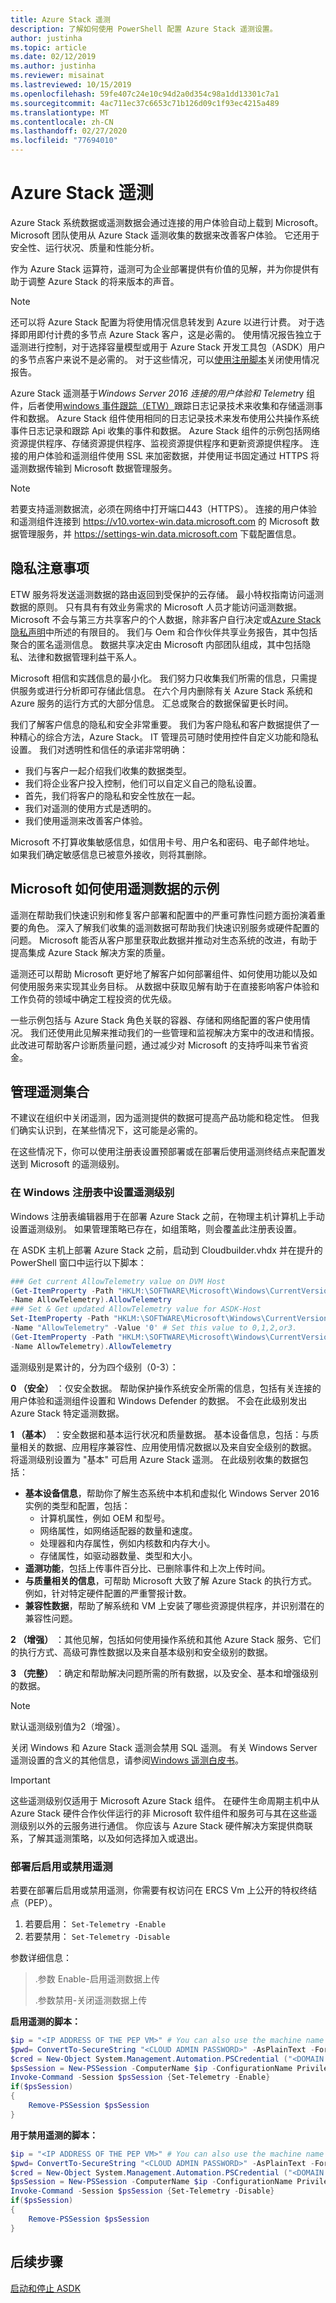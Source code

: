 ```yaml
---
title: Azure Stack 遥测
description: 了解如何使用 PowerShell 配置 Azure Stack 遥测设置。
author: justinha
ms.topic: article
ms.date: 02/12/2019
ms.author: justinha
ms.reviewer: misainat
ms.lastreviewed: 10/15/2019
ms.openlocfilehash: 59fe407c24e10c94d2a0d354c98a1dd13301c7a1
ms.sourcegitcommit: 4ac711ec37c6653c71b126d09c1f93ec4215a489
ms.translationtype: MT
ms.contentlocale: zh-CN
ms.lasthandoff: 02/27/2020
ms.locfileid: "77694010"
---
```

# <a name="azure-stack-telemetry"></a>Azure Stack 遥测

Azure Stack 系统数据或遥测数据会通过连接的用户体验自动上载到 Microsoft。 Microsoft 团队使用从 Azure Stack 遥测收集的数据来改善客户体验。 它还用于安全性、运行状况、质量和性能分析。

作为 Azure Stack 运算符，遥测可为企业部署提供有价值的见解，并为你提供有助于调整 Azure Stack 的将来版本的声音。

> [!NOTE]
> 还可以将 Azure Stack 配置为将使用情况信息转发到 Azure 以进行计费。 对于选择即用即付计费的多节点 Azure Stack 客户，这是必需的。 使用情况报告独立于遥测进行控制，对于选择容量模型或用于 Azure Stack 开发工具包（ASDK）用户的多节点客户来说不是必需的。 对于这些情况，可以[使用注册脚本](../operator/azure-stack-usage-reporting.md)关闭使用情况报告。

Azure Stack 遥测基于*Windows Server 2016 连接的用户体验和 Telemetr*y 组件，后者使用[windows 事件跟踪（ETW）](https://msdn.microsoft.com/library/dn904632(v=vs.85).aspx)跟踪日志记录技术来收集和存储遥测事件和数据。 Azure Stack 组件使用相同的日志记录技术来发布使用公共操作系统事件日志记录和跟踪 Api 收集的事件和数据。 Azure Stack 组件的示例包括网络资源提供程序、存储资源提供程序、监视资源提供程序和更新资源提供程序。 连接的用户体验和遥测组件使用 SSL 来加密数据，并使用证书固定通过 HTTPS 将遥测数据传输到 Microsoft 数据管理服务。

> [!NOTE]
> 若要支持遥测数据流，必须在网络中打开端口443（HTTPS）。 连接的用户体验和遥测组件连接到 https://v10.vortex-win.data.microsoft.com 的 Microsoft 数据管理服务，并 https://settings-win.data.microsoft.com 下载配置信息。

## <a name="privacy-considerations"></a>隐私注意事项
ETW 服务将发送遥测数据的路由返回到受保护的云存储。 最小特权指南访问遥测数据的原则。 只有具有有效业务需求的 Microsoft 人员才能访问遥测数据。 Microsoft 不会与第三方共享客户的个人数据，除非客户自行决定或[Azure Stack 隐私声明](https://privacy.microsoft.com/PrivacyStatement)中所述的有限目的。 我们与 Oem 和合作伙伴共享业务报告，其中包括聚合的匿名遥测信息。 数据共享决定由 Microsoft 内部团队组成，其中包括隐私、法律和数据管理利益干系人。

Microsoft 相信和实践信息的最小化。 我们努力只收集我们所需的信息，只需提供服务或进行分析即可存储此信息。 在六个月内删除有关 Azure Stack 系统和 Azure 服务的运行方式的大部分信息。 汇总或聚合的数据保留更长时间。

我们了解客户信息的隐私和安全非常重要。 我们为客户隐私和客户数据提供了一种精心的综合方法，Azure Stack。 IT 管理员可随时使用控件自定义功能和隐私设置。 我们对透明性和信任的承诺非常明确：
- 我们与客户一起介绍我们收集的数据类型。
- 我们将企业客户投入控制，他们可以自定义自己的隐私设置。
- 首先，我们将客户的隐私和安全性放在一起。
- 我们对遥测的使用方式是透明的。
- 我们使用遥测来改善客户体验。

Microsoft 不打算收集敏感信息，如信用卡号、用户名和密码、电子邮件地址。 如果我们确定敏感信息已被意外接收，则将其删除。

## <a name="examples-of-how-microsoft-uses-the-telemetry-data"></a>Microsoft 如何使用遥测数据的示例
遥测在帮助我们快速识别和修复客户部署和配置中的严重可靠性问题方面扮演着重要的角色。 深入了解我们收集的遥测数据可帮助我们快速识别服务或硬件配置的问题。 Microsoft 能否从客户那里获取此数据并推动对生态系统的改进，有助于提高集成 Azure Stack 解决方案的质量。

遥测还可以帮助 Microsoft 更好地了解客户如何部署组件、如何使用功能以及如何使用服务来实现其业务目标。 从数据中获取见解有助于在直接影响客户体验和工作负荷的领域中确定工程投资的优先级。

一些示例包括与 Azure Stack 角色关联的容器、存储和网络配置的客户使用情况。 我们还使用此见解来推动我们的一些管理和监视解决方案中的改进和情报。 此改进可帮助客户诊断质量问题，通过减少对 Microsoft 的支持呼叫来节省资金。

## <a name="manage-telemetry-collection"></a>管理遥测集合
不建议在组织中关闭遥测，因为遥测提供的数据可提高产品功能和稳定性。 但我们确实认识到，在某些情况下，这可能是必需的。

在这些情况下，你可以使用注册表设置预部署或在部署后使用遥测终结点来配置发送到 Microsoft 的遥测级别。

### <a name="set-telemetry-level-in-the-windows-registry"></a>在 Windows 注册表中设置遥测级别
Windows 注册表编辑器用于在部署 Azure Stack 之前，在物理主机计算机上手动设置遥测级别。 如果管理策略已存在，如组策略，则会覆盖此注册表设置。

在 ASDK 主机上部署 Azure Stack 之前，启动到 Cloudbuilder.vhdx 并在提升的 PowerShell 窗口中运行以下脚本：

```powershell
### Get current AllowTelemetry value on DVM Host
(Get-ItemProperty -Path "HKLM:\SOFTWARE\Microsoft\Windows\CurrentVersion\Policies\DataCollection" `
-Name AllowTelemetry).AllowTelemetry
### Set & Get updated AllowTelemetry value for ASDK-Host
Set-ItemProperty -Path "HKLM:\SOFTWARE\Microsoft\Windows\CurrentVersion\Policies\DataCollection" `
-Name "AllowTelemetry" -Value '0' # Set this value to 0,1,2,or3.  
(Get-ItemProperty -Path "HKLM:\SOFTWARE\Microsoft\Windows\CurrentVersion\Policies\DataCollection" `
-Name AllowTelemetry).AllowTelemetry
```

遥测级别是累计的，分为四个级别（0-3）：

**0 （安全）** ：仅安全数据。 帮助保护操作系统安全所需的信息，包括有关连接的用户体验和遥测组件设置和 Windows Defender 的数据。 不会在此级别发出 Azure Stack 特定遥测数据。

**1 （基本）** ：安全数据和基本运行状况和质量数据。 基本设备信息，包括：与质量相关的数据、应用程序兼容性、应用使用情况数据以及来自安全级别的数据。 将遥测级别设置为 "基本" 可启用 Azure Stack 遥测。 在此级别收集的数据包括：

- **基本设备信息**，帮助你了解生态系统中本机和虚拟化 Windows Server 2016 实例的类型和配置，包括：
  - 计算机属性，例如 OEM 和型号。
  - 网络属性，如网络适配器的数量和速度。
  - 处理器和内存属性，例如内核数和内存大小。
  - 存储属性，如驱动器数量、类型和大小。
- **遥测功能**，包括上传事件百分比、已删除事件和上次上传时间。
- **与质量相关的信息**，可帮助 Microsoft 大致了解 Azure Stack 的执行方式。 例如，针对特定硬件配置的严重警报计数。
- **兼容性数据**，帮助了解系统和 VM 上安装了哪些资源提供程序，并识别潜在的兼容性问题。

**2 （增强）** ：其他见解，包括如何使用操作系统和其他 Azure Stack 服务、它们的执行方式、高级可靠性数据以及来自基本级别和安全级别的数据。

**3 （完整）** ：确定和帮助解决问题所需的所有数据，以及安全、基本和增强级别的数据。

> [!NOTE]
> 默认遥测级别值为2（增强）。

关闭 Windows 和 Azure Stack 遥测会禁用 SQL 遥测。 有关 Windows Server 遥测设置的含义的其他信息，请参阅[Windows 遥测白皮书](https://aka.ms/winservtelemetry)。

> [!IMPORTANT]
> 这些遥测级别仅适用于 Microsoft Azure Stack 组件。 在硬件生命周期主机中从 Azure Stack 硬件合作伙伴运行的非 Microsoft 软件组件和服务可与其在这些遥测级别以外的云服务进行通信。 你应该与 Azure Stack 硬件解决方案提供商联系，了解其遥测策略，以及如何选择加入或退出。

### <a name="enable-or-disable-telemetry-after-deployment"></a>部署后启用或禁用遥测

若要在部署后启用或禁用遥测，你需要有权访问在 ERCS Vm 上公开的特权终结点（PEP）。
1.  若要启用： `Set-Telemetry -Enable`
2.  若要禁用： `Set-Telemetry -Disable`

参数详细信息：
> .参数 Enable-启用遥测数据上传
> 
> .参数禁用-关闭遥测数据上传  

**启用遥测的脚本：**
```powershell
$ip = "<IP ADDRESS OF THE PEP VM>" # You can also use the machine name instead of IP here.
$pwd= ConvertTo-SecureString "<CLOUD ADMIN PASSWORD>" -AsPlainText -Force
$cred = New-Object System.Management.Automation.PSCredential ("<DOMAIN NAME>\CloudAdmin", $pwd)
$psSession = New-PSSession -ComputerName $ip -ConfigurationName PrivilegedEndpoint -Credential $cred
Invoke-Command -Session $psSession {Set-Telemetry -Enable}
if($psSession)
{
    Remove-PSSession $psSession
}
```

**用于禁用遥测的脚本：**
```powershell
$ip = "<IP ADDRESS OF THE PEP VM>" # You can also use the machine name instead of IP here.
$pwd= ConvertTo-SecureString "<CLOUD ADMIN PASSWORD>" -AsPlainText -Force
$cred = New-Object System.Management.Automation.PSCredential ("<DOMAIN NAME>\CloudAdmin", $pwd)
$psSession = New-PSSession -ComputerName $ip -ConfigurationName PrivilegedEndpoint -Credential $cred
Invoke-Command -Session $psSession {Set-Telemetry -Disable}
if($psSession)
{
    Remove-PSSession $psSession
}
```

## <a name="next-steps"></a>后续步骤
[启动和停止 ASDK](asdk-start-stop.md)
